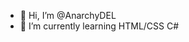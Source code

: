 - 👋 Hi, I’m @AnarchyDEL
- 🌱 I’m currently learning HTML/CSS C#

<!---
AnarchyDEL/AnarchyDEL is a ✨ special ✨ repository because its `README.md` (this file) appears on your GitHub profile.
You can click the Preview link to take a look at your changes.
--->
